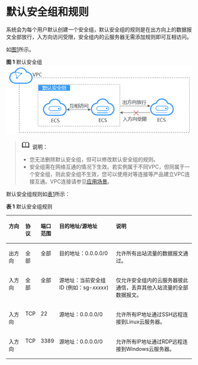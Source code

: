 # 默认安全组和规则<a name="SecurityGroup_0003"></a>

系统会为每个用户默认创建一个安全组，默认安全组的规则是在出方向上的数据报文全部放行，入方向访问受限，安全组内的云服务器无需添加规则即可互相访问。

如[图1](#fig997718156161)所示。

**图 1**  默认安全组<a name="fig997718156161"></a>  
![](figures/默认安全组.png "默认安全组")

>![](public_sys-resources/icon-note.gif) **说明：** 
>-   您无法删除默认安全组，但可以修改默认安全组的规则。
>-   安全组需在网络互通的情况下生效。若实例属于不同VPC，但同属于一个安全组，则此安全组不生效，您可以使用对等连接等产品建立VPC连接互通。VPC连接请参见[应用场景](https://support.huaweicloud.com/productdesc-vpc/overview_0002.html)。

默认安全组规则如[表1](#table1580115155277)所示：

**表 1**  默认安全组规则

<a name="table1580115155277"></a>
<table><thead align="left"><tr id="row15801415182713"><th class="cellrowborder" valign="top" width="9%" id="mcps1.2.6.1.1"><p id="p15802141552711"><a name="p15802141552711"></a><a name="p15802141552711"></a>方向</p>
</th>
<th class="cellrowborder" valign="top" width="8%" id="mcps1.2.6.1.2"><p id="p11802131517270"><a name="p11802131517270"></a><a name="p11802131517270"></a>协议</p>
</th>
<th class="cellrowborder" valign="top" width="9%" id="mcps1.2.6.1.3"><p id="p2415644494621"><a name="p2415644494621"></a><a name="p2415644494621"></a>端口范围</p>
</th>
<th class="cellrowborder" valign="top" width="31%" id="mcps1.2.6.1.4"><p id="p5726142910428"><a name="p5726142910428"></a><a name="p5726142910428"></a>目的地址/源地址</p>
</th>
<th class="cellrowborder" valign="top" width="43%" id="mcps1.2.6.1.5"><p id="p103721737152919"><a name="p103721737152919"></a><a name="p103721737152919"></a>说明</p>
</th>
</tr>
</thead>
<tbody><tr id="row1280251562712"><td class="cellrowborder" valign="top" width="9%" headers="mcps1.2.6.1.1 "><p id="p680211519274"><a name="p680211519274"></a><a name="p680211519274"></a>出方向</p>
</td>
<td class="cellrowborder" valign="top" width="8%" headers="mcps1.2.6.1.2 "><p id="p380271516271"><a name="p380271516271"></a><a name="p380271516271"></a>全部</p>
</td>
<td class="cellrowborder" valign="top" width="9%" headers="mcps1.2.6.1.3 "><p id="p16955313314"><a name="p16955313314"></a><a name="p16955313314"></a>全部</p>
</td>
<td class="cellrowborder" valign="top" width="31%" headers="mcps1.2.6.1.4 "><p id="p780201519279"><a name="p780201519279"></a><a name="p780201519279"></a>目的地址：0.0.0.0/0</p>
</td>
<td class="cellrowborder" valign="top" width="43%" headers="mcps1.2.6.1.5 "><p id="p237233720296"><a name="p237233720296"></a><a name="p237233720296"></a>允许所有出站流量的数据报文通过。</p>
</td>
</tr>
<tr id="row1980261512714"><td class="cellrowborder" valign="top" width="9%" headers="mcps1.2.6.1.1 "><p id="p1931115561307"><a name="p1931115561307"></a><a name="p1931115561307"></a>入方向</p>
</td>
<td class="cellrowborder" valign="top" width="8%" headers="mcps1.2.6.1.2 "><p id="p180281512274"><a name="p180281512274"></a><a name="p180281512274"></a>全部</p>
</td>
<td class="cellrowborder" valign="top" width="9%" headers="mcps1.2.6.1.3 "><p id="p141995510319"><a name="p141995510319"></a><a name="p141995510319"></a>全部</p>
</td>
<td class="cellrowborder" valign="top" width="31%" headers="mcps1.2.6.1.4 "><p id="p3802181552715"><a name="p3802181552715"></a><a name="p3802181552715"></a>源地址：当前安全组 ID (例如：sg-<em id="i16664539183815"><a name="i16664539183815"></a><a name="i16664539183815"></a>xxxxx</em>)</p>
</td>
<td class="cellrowborder" valign="top" width="43%" headers="mcps1.2.6.1.5 "><p id="p14372153702916"><a name="p14372153702916"></a><a name="p14372153702916"></a>仅允许安全组内的云服务器彼此通信，丢弃其他入站流量的全部数据报文。</p>
</td>
</tr>
<tr id="row1680231514278"><td class="cellrowborder" valign="top" width="9%" headers="mcps1.2.6.1.1 "><p id="p2802121510274"><a name="p2802121510274"></a><a name="p2802121510274"></a>入方向</p>
</td>
<td class="cellrowborder" valign="top" width="8%" headers="mcps1.2.6.1.2 "><p id="p19802141513274"><a name="p19802141513274"></a><a name="p19802141513274"></a>TCP</p>
</td>
<td class="cellrowborder" valign="top" width="9%" headers="mcps1.2.6.1.3 "><p id="p148038155273"><a name="p148038155273"></a><a name="p148038155273"></a>22</p>
</td>
<td class="cellrowborder" valign="top" width="31%" headers="mcps1.2.6.1.4 "><p id="p680331516279"><a name="p680331516279"></a><a name="p680331516279"></a>源地址：0.0.0.0/0</p>
</td>
<td class="cellrowborder" valign="top" width="43%" headers="mcps1.2.6.1.5 "><p id="p1089614017574"><a name="p1089614017574"></a><a name="p1089614017574"></a>允许所有IP地址通过SSH远程连接到Linux云服务器。</p>
</td>
</tr>
<tr id="row0011153117"><td class="cellrowborder" valign="top" width="9%" headers="mcps1.2.6.1.1 "><p id="p2113111316"><a name="p2113111316"></a><a name="p2113111316"></a>入方向</p>
</td>
<td class="cellrowborder" valign="top" width="8%" headers="mcps1.2.6.1.2 "><p id="p151911113119"><a name="p151911113119"></a><a name="p151911113119"></a>TCP</p>
</td>
<td class="cellrowborder" valign="top" width="9%" headers="mcps1.2.6.1.3 "><p id="p19131193117"><a name="p19131193117"></a><a name="p19131193117"></a>3389</p>
</td>
<td class="cellrowborder" valign="top" width="31%" headers="mcps1.2.6.1.4 "><p id="p01911203113"><a name="p01911203113"></a><a name="p01911203113"></a>源地址：0.0.0.0/0</p>
</td>
<td class="cellrowborder" valign="top" width="43%" headers="mcps1.2.6.1.5 "><p id="p111181133120"><a name="p111181133120"></a><a name="p111181133120"></a>允许所有IP地址通过RDP远程连接到Windows云服务器。</p>
</td>
</tr>
</tbody>
</table>

